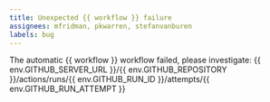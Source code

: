 ```yaml
---
title: Unexpected {{ workflow }} failure
assignees: mfridman, pkwarren, stefanvanburen
labels: bug
---
```


The automatic {{ workflow }} workflow failed, please investigate:
{{ env.GITHUB_SERVER_URL }}/{{ env.GITHUB_REPOSITORY }}/actions/runs/{{ env.GITHUB_RUN_ID }}/attempts/{{ env.GITHUB_RUN_ATTEMPT }}
